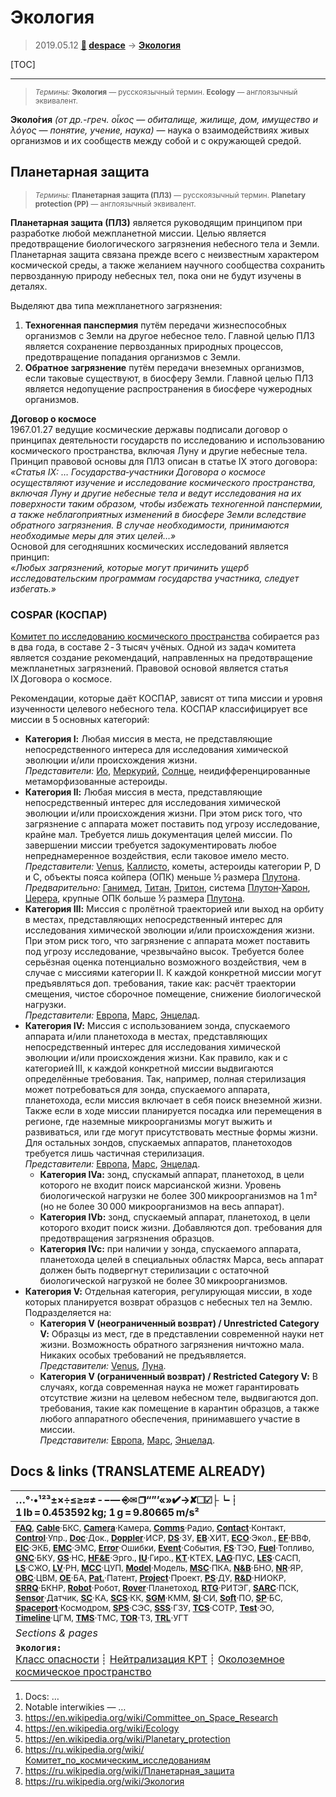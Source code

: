 # Экология
> 2019.05.12 **[🚀](../index/index.md) [despace](index.md)** → **[Экология](ecology.md)**

[TOC]

---

> <small>*Термины:* **Экология** — русскоязычный термин. **Ecology** — англоязычный эквивалент.</small>

**Эколо́гия** *(от др.-греч. οἶκος — обиталище, жилище, дом, имущество и λόγος — понятие, учение, наука)* — наука о взаимодействиях живых организмов и их сообществ между собой и с окружающей средой.



## Планетарная защита
> <small>*Термины:* **Планетарная защита (ПЛЗ)** — русскоязычный термин. **Planetary protection (PP)** — англоязычный эквивалент.</small>

**Планетарная защита (ПЛЗ)** является руководящим принципом при разработке любой межпланетной миссии. Целью является предотвращение биологического загрязнения небесного тела и Земли. Планетарная защита связана прежде всего с неизвестным характером космической среды, а также желанием научного сообщества сохранить первозданную природу небесных тел, пока они не будут изучены в деталях.

Выделяют два типа межпланетного загрязнения:

   1. **Техногенная панспермия** путём передачи жизнеспособных организмов с Земли на другое небесное тело. Главной целью ПЛЗ является сохранение первозданных природных процессов, предотвращение попадания организмов с Земли.
   1. **Обратное загрязнение** путём передачи внеземных организмов, если таковые существуют, в биосферу Земли. Главной целью ПЛЗ является недопущение распространения в биосфере чужеродных организмов.

**Договор о космосе**  
1967.01.27 ведущие космические державы подписали договор о принципах деятельности государств по исследованию и использованию космического пространства, включая Луну и другие небесные тела. Принцип правовой основы для ПЛЗ описан в статье IX этого договора:  
*«Статья IX: … Государства‑участники Договора о космосе осуществляют изучение и исследование космического пространства, включая Луну и другие небесные тела и ведут исследования на их поверхности таким образом, чтобы избежать техногенной панспермии, а также неблагоприятных изменений в биосфере Земли вследствие обратного загрязнения. В случае необходимости, принимаются необходимые меры для этих целей…»*  
Основой для сегодняшних космических исследований является принцип:  
*«Любых загрязнений, которые могут причинить ущерб исследовательским программам государства участника, следует избегать.»*


### COSPAR (КОСПАР)
[Комитет по исследованию космического пространства](cospar.md) собирается раз в два года, в составе 2 ‑ 3 тысяч учёных. Одной из задач комитета является создание рекомендаций, направленных на предотвращение межпланетных загрязнений. Правовой основой является статья IX Договора о космосе.

Рекомендации, которые даёт КОСПАР, зависят от типа миссии и уровня изученности целевого небесного тела. КОСПАР классифицирует все миссии в 5 основных категорий:

   - **Категория Ⅰ:** Любая миссия в места, не представляющие непосредственного интереса для исследования химической эволюции и/или происхождения жизни.  
   *Представители:* [Ио](io.md), [Меркурий](mercury.md), [Солнце](sun.md), неидифференцированные метаморфизованные астероиды.
   - **Категория Ⅱ:** Любая миссия в места, представляющие непосредственный интерес для исследования химической эволюции и/или происхождения жизни. При этом риск того, что загрязнение с аппарата может поставить под угрозу исследование, крайне мал. Требуется лишь документация целей миссии. По завершении миссии требуется задокументировать любое непреднамеренное воздействия, если таковое имело место.  
   *Представители:* [Venus](venus.md), [Каллисто](callisto.md), кометы, астероиды категории P, D и C, объекты пояса койпера (ОПК) меньше ½ размера [Плутона](pluto.md).  
   *Предварительно:* [Ганимед](ganymede.md), [Титан](titan.md), [Тритон](triton.md), система [Плутон](pluto.md)‑[Харон](харон.md), [Церера](ceres.md), крупные ОПК больше ½ размера [Плутона](pluto.md).
   - **Категория Ⅲ:** Миссия с пролётной траекторией или выход на орбиту в местах, представляющих непосредственный интерес для исследования химической эволюции и/или происхождения жизни. При этом риск того, что загрязнение с аппарата может поставить под угрозу исследование, чрезвычайно высок. Требуется более серьёзная оценка потенциально возможного воздействия, чем в случае с миссиями категории II. К каждой конкретной миссии могут предъявляться доп. требования, такие как: расчёт траектории смещения, чистое сборочное помещение, снижение биологической нагрузки.  
   *Представители:* [Европа](europa.md), [Марс](mars.md), [Энцелад](enceladus.md).
   - **Категория Ⅳ:** Миссия с использованием зонда, спускаемого аппарата и/или планетохода в местах, представляющих непосредственный интерес для исследования химической эволюции и/или происхождения жизни. Как правило, как и с категорией III, к каждой конкретной миссии выдвигаются определённые требования. Так, например, полная стерилизация может потребоваться для зонда, спускаемого аппарата, планетохода, если миссия включает в себя поиск внеземной жизни. Также если в ходе миссии планируется посадка или перемещения в регионе, где наземные микроорганизмы могут выжить и развиваться, или где могут присутствовать местные формы жизни. Для остальных зондов, спускаемых аппаратов, планетоходов требуется лишь частичная стерилизация.  
   *Представители:* [Европа](europa.md), [Марс](mars.md), [Энцелад](enceladus.md).
      - **Категория Ⅳa:** зонд, спускамый аппарат, планетоход, в цели которого не входит поиск марсианской жизни. Уровень биологической нагрузки не более 300 микроорганизмов на 1 m² (но не более 30 000 микроорганизмов на весь аппарат).
      - **Категория Ⅳb:** зонд, спускаемый аппарат, планетоход, в цели которого входит поиск жизни. Добавляются доп. требования для предотвращения загрязнения образцов.
      - **Категория Ⅳc:** при наличии у зонда, спускаемого аппарата, планетохода целей в специальных областях Марса, весь аппарат должен быть подвергнут стерилизации с остаточной биологической нагрузкой не более 30 микроорганизмов.
   - **Категория Ⅴ:** Отдельная категория, регулирующая миссии, в ходе которых планируется возврат образцов с небесных тел на Землю. Подразделяется на:
      - **Категория Ⅴ (неограниченный возврат) / Unrestricted Category Ⅴ:** Образцы из мест, где в представлении современной науки нет жизни. Возможность обратного загрязнения ничтожно мала. Никаких особых требований не предъявляется.  
      *Представители:* [Venus](venus.md), [Луна](moon.md).
      - **Категория Ⅴ (ограниченный возврат) / Restricted Category Ⅴ:** В случаях, когда современная наука не может гарантировать отсутствие жизни на целевом небесном теле, выдвигаются доп. требования, такие как помещение в карантин образцов, а также любого аппаратного обеспечения, принимавшего участие в миссии.  
      *Представители:* [Европа](europa.md), [Марс](mars.md), [Энцелад](enceladus.md).



<p style="page-break-after:always"> </p>

## Docs & links (TRANSLATEME ALREADY)
|…°·•¹²³±×÷≤≥≈≠ ‑ −— ⎆✉ ❐“”’«»✔→✘☐☑├┕┆ 1 lb = 0.453592 kg; 1 g = 9.80665 m/s²|
|:--|
|<small>**[FAQ](faq.md)**, **[Cable](cable.md)**·БКС, **[Camera](cam.md)**·Камера, **[Comms](comms.md)**·Радио, **[Contact](contact.md)**·Контакт, **[Control](control.md)**·Упр., **[Doc](doc.md)**·Док., **[Doppler](doppler.md)**·ИСР, **[DS](ds.md)**·ЗУ, **[EB](eb.md)**·ХИТ, **[ECO](ecology.md)**·Экол., **[EF](ef.md)**·ВВФ, **[ElC](elc.md)**·ЭКБ, **[EMC](emc.md)**·ЭМС, **[Error](error.md)**·Ошибки, **[Event](event.md)**·События, **[FS](fs.md)**·ТЭО, **[Fuel](fuel.md)**·Топливо, **[GNC](gnc.md)**·БКУ, **[GS](scs.md)**·НС, **[HF&E](hfe.md)**·Эрго., **[IU](iu.md)**·Гиро., **[KT](kt.md)**·КТЕХ, **[LAG](lag.md)**·ПУC, **[LES](les.md)**·САСП, **[LS](ls.md)**·СЖО, **[LV](lv.md)**·РН, **[MCC](mcc.md)**·ЦУП, **[Model](model.md)**·Модель, **[MSC](sc.md)**·ПКА, **[N&B](nnb.md)**·БНО, **[NR](nr.md)**·ЯР, **[OBC](obc.md)**·ЦВМ, **[OE](oe.md)**·БА, **[Pat.](патент.md)**·Патент, **[Project](project.md)**·Проект, **[PS](ps.md)**·ДУ, **[R&D](rnd.md)**·НИОКР, **[SRRQ](srrq.md)**·БКНР, **[Robot](robotics.md)**·Робот, **[Rover](rover.md)**·Планетоход, **[RTG](rtg.md)**·РИТЭГ, **[SARC](sarc.md)**·ПСК, **[Sensor](sensor.md)**·Датчик, **[SC](sc.md)**·КА, **[SCS](scs.md)**·КК, **[SGM](sgm.md)**·КММ, **[SI](si.md)**·СИ, **[Soft](soft.md)**·ПО, **[SP](sp.md)**·БС, **[Spaceport](spaceport.md)**·Космодром, **[SPS](sps.md)**·СЭС, **[SSS](sss.md)**·ГЗУ, **[TCS](tcs.md)**·СОТР, **[Test](test.md)**·ЭО, **[Timeline](timeline.md)**·ЦГМ, **[TMS](tms.md)**·ТМС, **[TOR](tor.md)**·ТЗ, **[TRL](trl.md)**·УГТ</small>|
|*Sections & pages*|
|**`Экология:`**<br> [Класс опасности](danger_goods.md) ┊ [Нейтрализация КРТ](нейтрализация_крт.md) ┊ [Околоземное космическое пространство](near_sys.md) |

   1. Docs: …
   1. Notable interwikies — …
   1. <https://en.wikipedia.org/wiki/Committee_on_Space_Research>
   1. <https://en.wikipedia.org/wiki/Ecology>
   1. <https://en.wikipedia.org/wiki/Planetary_protection>
   1. <https://ru.wikipedia.org/wiki/Комитет_по_космическим_исследованиям>
   1. <https://ru.wikipedia.org/wiki/Планетарная_защита>
   1. <https://ru.wikipedia.org/wiki/Экология>

